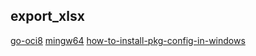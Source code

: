 ## export_xlsx

[go-oci8](https://github.com/mattn/go-oci8)
[mingw64](https://sourceforge.net/projects/mingw-w64)
[how-to-install-pkg-config-in-windows](https://stackoverflow.com/questions/1710922/how-to-install-pkg-config-in-windows)
